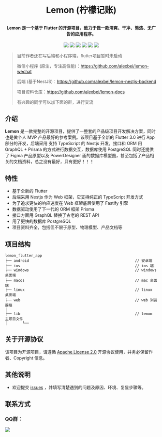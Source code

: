 <h1 align="center" style="margin: 30px 0 30px; font-weight: bold;">Lemon (柠檬记账)</h1>
<h4 align="center">Lemon 是一个基于 Flutter 的开源项目，致力于做一款清爽、干净、简洁、无广告的应用程序。</h4>
<p align="center">
	<a><img src="https://img.shields.io/github/stars/BeiChuanAlex/lime?style=social"></a>
    <a><img src="https://img.shields.io/github/forks/BeiChuanAlex/lime?style=social"></a>
	<a><img src="https://img.shields.io/github/issues/BeiChuanAlex/lime"></a>
	<a><img src="https://img.shields.io/github/repo-size/BeiChuanAlex/lime"></a>
	<a><img src="https://img.shields.io/badge/Lime-v1.0.0-brightgreen"></a>
	<a><img src="https://img.shields.io/github/license/BeiChuanAlex/lime"></a>
</p>


> 目前作者还在写后端和小程序端，flutter项目暂时未启动
>
> 微信小程序 (原生，专注高性能)：https://github.com/alexbei/lemon-wechat
>
> 后端 (基于NestJS)：https://github.com/alexbei/lemon-nestjs-backend
>
> 项目资料仓库：https://github.com/alexbei/lemon-docs
>
> 有兴趣的同学可以加下面的群，进行交流



## 介绍

**Lemon** 是一款完整的开源项目，提供了一整套的产品级项目开发解决方案，同时也是做个人 MVP 产品最好的参考案例。该项目基于全新的 Flutter 3.0 进行 App 部分的开发，后端采用 支持 TypeScript 的 Nestjs 开发，接口和 ORM 用 GraphQL + Prisma 的方式进行数据交互，数据库使用 PostgreSQL 同时还提供了 Figma 产品原型以及 PowerDesigner 画的数据库模型图，甚至包括了产品相关的文档资料，总之没有最好，只有更好！！！

## 特性

- 基于全新的 Flutter 
- 后端采用 Nestjs 作为 Web 框架，它支持纯正的 TypeScript 开发方式
- 为了追求更快的响应速度在 Web 框架底层使用了 Fastify 引擎
- 数据驱动使用了下一代的 ORM 框架 Prisma
- 接口方面用 GraphQL 替换了古老的 REST API
- 用了更快的数据库 PostgreSQL
- 项目资料齐全，包括但不限于原型、物理模型、产品文档等

## 项目结构

~~~
lemon_flutter_app
├── android                                                 // 安卓端
├── ios                                                     // ios 端
├── windows                                                 // windows 桌面端
├── macos                                                   // mac 桌面端
├── linux                                                   // linux 桌面端
├── web                                                     // web 浏览器端
│
├── lib                                                     // lemon 主项目文件
│       └── 
~~~


## 关于开源协议

该项目为开源项目，请遵循 [Apache License 2.0](https://github.com/BeiChuanAlex/Lemon/blob/main/LICENSE) 开源协议使用，并务必保留作者、Copyright 信息。

## 其他说明

- 欢迎提交 [issues](https://github.com/BeiChuanAlex/Lemon/issues) ，并填写清楚遇到的问题及原因、环境、复显步骤等。

## 联系方式

### QQ群：

<a href="https://qm.qq.com/cgi-bin/qm/qr?k=2Qcv_tL-4hJQJpy8y41cpkx5tM-ENWaO&jump_from=webapi"><img src="https://img.shields.io/badge/%E5%8F%AF%E5%8A%A0-742462745-brightgreen"></a>
